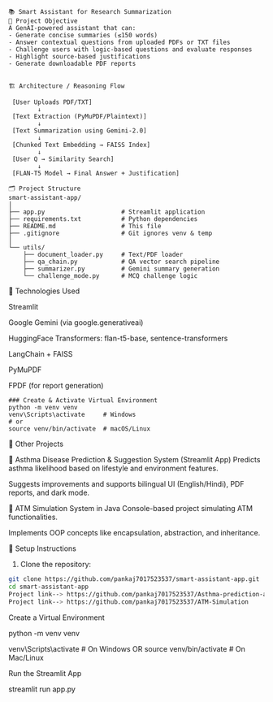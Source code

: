 ```
📚 Smart Assistant for Research Summarization
🎯 Project Objective
A GenAI-powered assistant that can:
- Generate concise summaries (≤150 words)
- Answer contextual questions from uploaded PDFs or TXT files
- Challenge users with logic-based questions and evaluate responses
- Highlight source-based justifications
- Generate downloadable PDF reports


🏗️ Architecture / Reasoning Flow

 [User Uploads PDF/TXT] 
        ↓
 [Text Extraction (PyMuPDF/Plaintext)]
        ↓
 [Text Summarization using Gemini-2.0]
        ↓
 [Chunked Text Embedding → FAISS Index]
        ↓
 [User Q → Similarity Search]
        ↓
 [FLAN-T5 Model → Final Answer + Justification]

🗂️ Project Structure
smart-assistant-app/
│
├── app.py                     # Streamlit application
├── requirements.txt           # Python dependencies
├── README.md                  # This file
├── .gitignore                 # Git ignores venv & temp
│
└── utils/
    ├── document_loader.py     # Text/PDF loader
    ├── qa_chain.py            # QA vector search pipeline
    ├── summarizer.py          # Gemini summary generation
    └── challenge_mode.py      # MCQ challenge logic
```
🧠 Technologies Used

Streamlit

Google Gemini (via google.generativeai)

HuggingFace Transformers: flan-t5-base, sentence-transformers

LangChain + FAISS

PyMuPDF

FPDF (for report generation)
```
### Create & Activate Virtual Environment
python -m venv venv
venv\Scripts\activate     # Windows
# or
source venv/bin/activate  # macOS/Linux

```
📌 Other Projects

🔹 Asthma Disease Prediction & Suggestion System (Streamlit App)
   Predicts asthma likelihood based on lifestyle and environment features.

   Suggests improvements and supports bilingual UI (English/Hindi), PDF reports, and dark mode.

🔹 ATM Simulation System in Java
    Console-based project simulating ATM functionalities.

   Implements OOP concepts like encapsulation, abstraction, and inheritance.


 🚀 Setup Instructions

 1. Clone the repository:
```bash
git clone https://github.com/pankaj7017523537/smart-assistant-app.git
cd smart-assistant-app
Project link--> https://github.com/pankaj7017523537/Asthma-prediction-app
Project link--> https://github.com/pankaj7017523537/ATM-Simulation
```
Create a Virtual Environment

python -m venv venv

venv\Scripts\activate       # On Windows
 OR
source venv/bin/activate    # On Mac/Linux

Run the Streamlit App

streamlit run app.py
